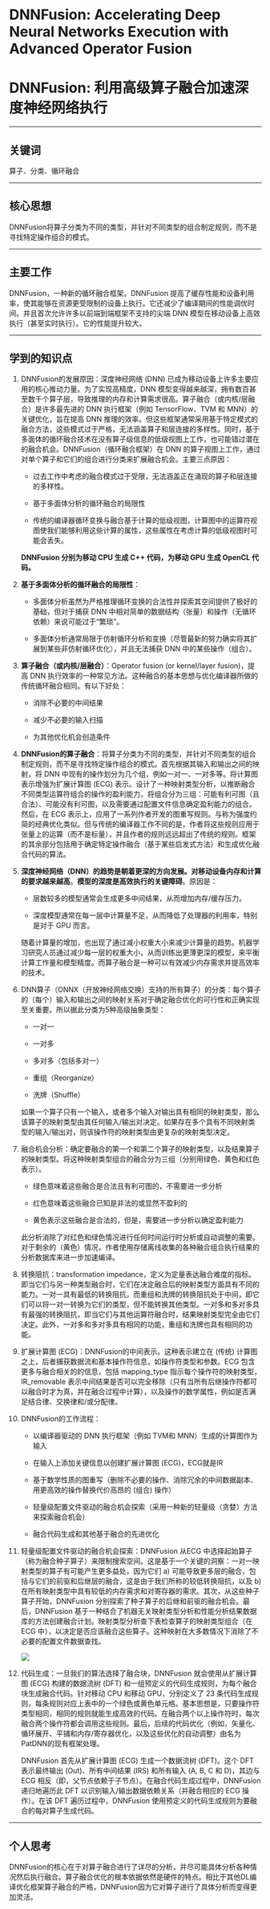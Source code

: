 # DNNFusion: Accelerating Deep Neural Networks Execution with Advanced Operator Fusion

# DNNFusion: 利用高级算子融合加速深度神经网络执行

---

## 关键词

算子、分类、循环融合

---

## 核心思想

DNNFusion将算子分类为不同的类型，并针对不同类型的组合制定规则，而不是寻找特定操作组合的模式。

---

## 主要工作

DNNFusion，一种新的循环融合框架。DNNFusion 提高了缓存性能和设备利用率，使其能够在资源更受限制的设备上执行。它还减少了编译期间的性能调优时间。并且首次允许许多以前端到端框架不支持的尖端 DNN 模型在移动设备上高效执行（甚至实时执行）。它的性能提升较大。

---

## 学到的知识点

1. DNNFusion的发展原因：深度神经网络 (DNN) 已成为移动设备上许多主要应用的核心推动力量。为了实现高精度，DNN 模型变得越来越深，拥有数百甚至数千个算子层，导致推理的内存和计算需求很高。算子融合（或内核/层融合）是许多最先进的 DNN 执行框架（例如 TensorFlow、TVM 和 MNN）的关键优化，旨在提高 DNN 推理的效率。但这些框架通常采用基于特定模式的融合方法，这些模式过于严格，无法涵盖算子和层连接的多样性。同时，基于多面体的循环融合技术在没有算子级信息的低级视图上工作，也可能错过潜在的融合机会。DNNFusion（循环融合框架）在 DNN 的算子视图上工作，通过对单个算子和它们的组合进行分类来扩展融合机会。主要三点原因：
   
   - 过去工作中考虑的融合模式过于受限，无法涵盖正在涌现的算子和层连接的多样性。
   
   - 基于多面体分析的循环融合的局限性
   
   - 传统的编译器循环变换与融合基于计算的低级视图，计算图中的运算符视图使我们能够利用这些计算的属性，这些属性在考虑计算的低级视图时可能会丢失。
   
   **DNNFusion 分别为移动 CPU 生成 C++ 代码，为移动 GPU 生成 OpenCL 代码。**

2. **基于多面体分析的循环融合的局限性**：
   
   - 多面体分析虽然为严格推理循环变换的合法性并探索其空间提供了极好的基础，但对于捕获 DNN 中相对简单的数据结构（张量）和操作（无循环依赖）来说可能过于“繁琐”。
   
   - 多面体分析通常局限于仿射循环分析和变换（尽管最新的努力确实将其扩展到某些非仿射循环优化），并且无法捕获 DNN 中的某些操作（组合）。

3. **算子融合（或内核/层融合）**：Operator fusion (or kernel/layer fusion)，提高 DNN 执行效率的一种常见方法。这种融合的基本思想与优化编译器所做的传统循环融合相同。有以下好处：
   
   - 消除不必要的中间结果
   
   - 减少不必要的输入扫描
   
   - 为其他优化机会创造条件

4. **DNNFusion的算子融合**：将算子分类为不同的类型，并针对不同类型的组合制定规则，而不是寻找特定操作组合的模式。首先根据其输入和输出之间的映射，将 DNN 中现有的操作划分为几个组，例如一对一、一对多等。将计算图表示增强为扩展计算图 (ECG) 表示。设计了一种映射类型分析，以推断融合不同类型运算符组合的操作的盈利能力，将组合分为三组：可能有利可图（且合法）、可能没有利可图，以及需要通过配置文件信息确定盈利能力的组合。然后，在 ECG 表示上，应用了一系列作者开发的图重写规则。与称为强度约简的经典优化类似。但与传统的编译器工作不同的是，作者将这些规则应用于张量上的运算（而不是标量），并且作者的规则远远超出了传统的规则。框架的其余部分包括用于确定特定操作融合（基于某些启发式方法）和生成优化融合代码的算法。

5. **深度神经网络（DNN）的趋势是朝着更深的方向发展。对移动设备内存和计算的要求越来越高**。**模型的深度是高效执行的关键障碍**。原因是：
   
   - 层数较多的模型通常会生成更多中间结果，从而增加内存/缓存压力。
   
   - 深度模型通常在每一层中计算量不足，从而降低了处理器的利用率，特别是对于 GPU 而言。
   
   随着计算量的增加，也出现了通过减小权重大小来减少计算量的趋势。机器学习研究人员通过减少每一层的权重大小，从而训练出更薄更深的模型，来平衡计算工作量和模型精度。而算子融合是一种可以有效减少内存需求并提高效率的技术。

6. DNN算子（ONNX（开放神经网络交换）支持的所有算子）的分类：每个算子的（每个）输入和输出之间的映射关系对于确定融合优化的可行性和正确实现至关重要。所以据此分类为5种高级抽象类型：
   
   - 一对一
   
   - 一对多
   
   - 多对多（包括多对一）
   
   - 重组（Reorganize）
   
   - 洗牌（Shuﬄe）
   
   如果一个算子只有一个输入，或者多个输入对输出具有相同的映射类型，那么该算子的映射类型由其任何输入/输出对决定。如果存在多个具有不同映射类型的输入/输出对，则该操作符的映射类型由更复杂的映射类型决定。

7. 融合机会分析：确定要融合的第一个和第二个算子的映射类型，以及结果算子的映射类型。将这种映射类型组合的融合分为三组（分别用绿色、黄色和红色表示）。
   
   - 绿色意味着这些融合是合法且有利可图的，不需要进一步分析
   
   - 红色意味着这些融合已知是非法的或显然不盈利的
   
   - 黄色表示这些融合是合法的，但是，需要进一步分析以确定盈利能力
   
   此分析消除了对红色和绿色情况进行任何时间运行时分析或自动调整的需要。对于剩余的（黄色）情况，作者使用存储离线收集的各种融合组合执行结果的分析数据库来进一步加速编译。

8. 转换阻抗：transformation impedance，定义为定量表达融合难度的指标。即当它们与另一种类型融合时，它们在决定融合后的映射类型方面具有不同的能力。一对一具有最低的转换阻抗，而重组和洗牌的转换阻抗处于中间，即它们可以将一对一转换为它们的类型，但不能转换其他类型。一对多和多对多具有最强的转换阻抗，即当它们与其他运算符融合时，结果映射类型完全由它们决定。此外，一对多和多对多具有相同的功能，重组和洗牌也具有相同的功能。

9. 扩展计算图 (ECG)：DNNFusion的中间表示。这种表示建立在 (传统) 计算图之上，后者捕获数据流和基本操作符信息，如操作符类型和参数。ECG 包含更多与融合相关的的信息，包括 mapping_type 指示每个操作符的映射类型，IR_removable 表示中间结果是否可以完全移除（只有当所有后继操作符都可以融合时才为真，并在融合过程中计算），以及操作的数学属性，例如是否满足结合律、交换律和/或分配律。

10. DNNFusion的工作流程：
    
    - 以编译器驱动的 DNN 执行框架（例如 TVM和 MNN）生成的计算图作为输入
    
    - 在输入上添加关键信息以创建扩展计算图 (ECG)，ECG就是IR
    
    - 基于数学性质的图重写（删除不必要的操作、消除冗余的中间数据副本、用更高效的操作替换代价高昂的 (组合) 操作）
    
    - 轻量级配置文件驱动的融合机会探索（采用一种新的轻量级（贪婪）方法来探索融合机会）
    
    - 融合代码生成和其他基于融合的先进优化

11. 轻量级配置文件驱动的融合机会探索：DNNFusion 从ECG 中选择起始算子（称为融合种子算子）来限制搜索空间。这是基于一个关键的洞察：一对一映射类型的算子有可能产生更多益处，因为它们 a) 可能导致更多层的融合，包括与它们的前驱和后继层的融合，这是由于我们所称的较低转换阻抗，以及 b) 在所有映射类型中具有较低的内存需求和对寄存器的需求。其次，从这些种子算子开始，DNNFusion 分别探索了种子算子的后继和前驱的融合机会。最后，DNNFusion 基于一种结合了机器无关映射类型分析和性能分析结果数据库的方法创建融合计划。映射类型分析查下表检查算子的映射类型组合（在 ECG 中），以决定是否应该融合这些算子。这种映射在大多数情况下消除了不必要的配置文件数据查找。
    
    ![](C:\Users\MCQSW\AppData\Roaming\marktext\images\2024-10-16-16-01-15-image.png)

12. 代码生成：一旦我们的算法选择了融合块，DNNFusion 就会使用从扩展计算图 (ECG) 构建的数据流树 (DFT) 和一组预定义的代码生成规则，为每个融合块生成融合代码。针对移动 CPU 和移动 GPU，分别定义了 23 条代码生成规则，每条规则对应上表中的一个绿色或黄色单元格。基本思想是，只要操作符类型相同，相同的规则就能生成高效的代码。在融合两个以上操作符时，每次融合两个操作符都会调用这些规则。最后，后续的代码优化（例如，矢量化、循环展开、平铺和内存/寄存器优化，以及这些优化的自动调整）由名为 PatDNN的现有框架处理。
    
    DNNFusion 首先从扩展计算图 (ECG) 生成一个数据流树 (DFT)。这个 DFT 表示最终输出 (Out)、所有中间结果 (IRS) 和所有输入 (A, B, C 和 D)，其边与 ECG 相反（即，父节点依赖于子节点）。在融合代码生成过程中，DNNFusion 递归地遍历此 DFT 以识别输入/输出数据依赖关系（并融合相应的 ECG 操作）。在该 DFT 遍历过程中，DNNFusion 使用预定义的代码生成规则为要融合的每对算子生成代码。

---

## 个人思考

DNNFusion的核心在于对算子融合进行了详尽的分析，并尽可能具体分析各种情况然后执行融合。算子融合优化的根本依据依然是硬件的特点。相比于其他DL编译优化框架算子融合的严格，DNNFusion因为它对算子进行了具体分析而变得更加灵活。

